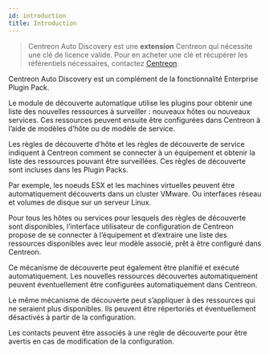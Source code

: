 ```yaml
---
id: introduction
title: Introduction
---
```


> Centreon Auto Discovery est une **extension** Centreon qui nécessite une clé de licence valide. Pour en acheter une
> clé et récupérer les référentiels nécessaires, contactez [Centreon](sales@centreon.com).

Centreon Auto Discovery est un complément de la fonctionnalité Enterprise Plugin Pack.

Le module de découverte automatique utilise les plugins pour obtenir une liste des nouvelles ressources à surveiller :
nouveaux hôtes ou nouveaux services. Ces ressources peuvent ensuite être configurées dans Centreon à l’aide de
modèles d’hôte ou de modèle de service.

Les règles de découverte d’hôte et les règles de découverte de service indiquent à Centreon comment se connecter à un
équipement et obtenir la liste des ressources pouvant être surveillées. Ces règles de découverte sont incluses dans les
Plugin Packs.

Par exemple, les noeuds ESX et les machines virtuelles peuvent être automatiquement découverts dans un cluster VMware.
Ou interfaces réseau et volumes de disque sur un serveur Linux.

Pour tous les hôtes ou services pour lesquels des règles de découverte sont disponibles, l’interface utilisateur de
configuration de Centreon propose de se connecter à l’équipement et d’extraire une liste des ressources disponibles
avec leur modèle associé, prêt à être configuré dans Centreon.

Ce mécanisme de découverte peut également être planifié et exécuté automatiquement. Les nouvelles ressources
découvertes automatiquement peuvent éventuellement être configurées automatiquement dans Centreon.

Le même mécanisme de découverte peut s’appliquer à des ressources qui ne seraient plus disponibles. Ils peuvent être
répertoriés et éventuellement désactivés à partir de la configuration.

Les contacts peuvent être associés à une règle de découverte pour être avertis en cas de modification de la configuration.